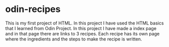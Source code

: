 # odin-recipes

This is my first project of HTML. In this project I have used the HTML basics that I learned from Odin Project. In this project I have made a index page and in that page there are links to 3 recipes. Each recipe has its own page where the ingredients and the steps to make the recipe is written.